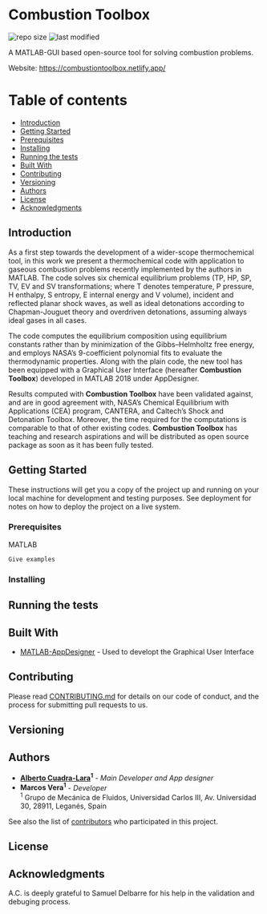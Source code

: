 # Combustion Toolbox
![repo size](https://img.shields.io/github/repo-size/AlbertoCuadra/combustion_toolbox) ![last modified](https://img.shields.io/github/last-commit/AlbertoCuadra/combustion_toolbox)

A MATLAB-GUI based open-source tool for solving combustion problems.

Website: https://combustiontoolbox.netlify.app/

Table of contents
=================

<!--ts-->
   * [Introduction](#Introduction)
   * [Getting Started](#Getting-Started)
   * [Prerequisites](#Prerequisites)
   * [Installing](#Installing)
   * [Running the tests](#Running-the-tests)
   * [Built With](#Built-With)
   * [Contributing](#Contributing)
   * [Versioning](#Versioning)
   * [Authors](#Authors)
   * [License](#License)
   * [Acknowledgments](#Acknowledgments)
   
<!--te-->

## Introduction
As a first step towards the development of a wider-scope thermochemical tool, in this work we present a thermochemical code with application to gaseous combustion problems recently implemented by the authors in MATLAB. The code solves six chemical equilibrium problems (TP, HP, SP, TV, EV and SV transformations; where T denotes temperature, P pressure, H enthalpy, S entropy, E internal energy and V volume), incident and reflected planar shock waves, as well as ideal detonations according to Chapman-Jouguet theory and overdriven detonations, assuming always ideal gases in all cases.

The code computes the equilibrium composition using equilibrium constants rather than by minimization of the Gibbs–Helmholtz free energy, and employs NASA’s 9-coefficient polynomial fits to evaluate the thermodynamic properties. Along with the plain code, the new tool has been equipped with a Graphical User Interface (hereafter **Combustion Toolbox**) developed in MATLAB 2018 under AppDesigner.

Results computed with **Combustion Toolbox** have been validated against, and are in good agreement with, NASA’s Chemical Equilibrium with Applications (CEA) program, CANTERA, and Caltech’s Shock and Detonation Toolbox. Moreover, the time required for the computations is comparable to that of other existing codes. **Combustion Toolbox** has teaching and research aspirations and will be distributed as open source package as soon as it has been fully tested.

## Getting Started

These instructions will get you a copy of the project up and running on your local machine for development and testing purposes. See deployment for notes on how to deploy the project on a live system.

### Prerequisites

MATLAB

```
Give examples
```

### Installing



## Running the tests


## Built With

* [MATLAB-AppDesigner](https://www.mathworks.com/products/matlab/app-designer.html) - Used to developt the Graphical User Interface

## Contributing

Please read [CONTRIBUTING.md](https://gist.github.com/PurpleBooth/b24679402957c63ec426) for details on our code of conduct, and the process for submitting pull requests to us.

## Versioning



## Authors

* **[Alberto Cuadra-Lara](https://albertocuadra.netlify.app/)<sup>1</sup>** - *Main Developer and App designer*
* **Marcos Vera<sup>1</sup>** - *Developer*  
<sup>1</sup>  Grupo de Mecánica de Fluidos, Universidad Carlos III, Av. Universidad 30, 28911, Leganés, Spain

See also the list of [contributors](https://github.com/AlbertoCuadra/combustion_toolbox/blob/master/CONTRIBUTORS.md) who participated in this project.

## License


## Acknowledgments

A.C. is deeply grateful to Samuel Delbarre for his help in the validation and debuging process.
